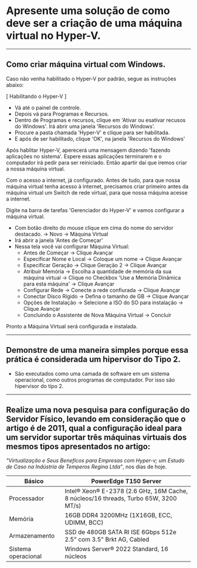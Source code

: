 # Apresente uma solução de como deve ser a criação de uma máquina virtual no Hyper-V.

<hr>

## Como criar máquina virtual com Windows.

Caso não venha habilitado o Hyper-V por padrão, segue as instruções abaixo:

[ Habilitando o Hyper-V ]
- Vá até o painel de controle.
- Depois vá para Programas e Recursos.
- Dentro de Programas e recursos, clique em 'Ativar ou esativar recusos do Windows'.
  Irá abrir uma janela 'Recursos do Windows'.
- Procure a pasta chamada 'Hyper-V' e clique para ser habilitada.
- E após de ser habilitado, clique 'OK', na janela 'Recursos do Windows'

Após hablitar  Hyper-V, aperecerá uma mensagem dizendo 'fazendo aplicações no sistema'.
Espere essas aplicações terminarem e o computador irá pedir para ser reiniciado.
Então apartir daí que iremos criar a nossa máquina virtual.


Com o acesso a internet, já configurado.
Antes de tudo, para que nossa máquina virtual tenha acesso à internet, precisamos criar primeiro antes da máquina virtual um Switch de rede virtual, para que nossa máquina acesse a internet.

Digite na barra de tarefas 'Gerenciador do Hyper-V' e vamos configurar a máquina virtual.
 - Com botão direito do mouse clique em cima do nome do servidor destacado. -> Novo -> Máquina Virtual
 - Irá abrir a janela 'Antes de Começar'
 - Nessa tela você vai configurar Máquina Virtual:
   - Antes de Começar -> Clique Avançar
   - Especificar Nome e Local -> Coloque um nome -> Clique Avançar
   - Especificar Geração -> Clique Geração 2 -> Clique Avançar
   - Atribuir Memória -> Escolha a quantidade de memória da sua máquina virtual -> Clique no Checkbox 'Use a Memória Dinãmica para esta máquina' -> Clique Avançar
   - Configurar Rede -> Conecte a rede confiurada -> Clique Avançar
   - Conectar Disco Rígido -> Defina o tamanho de GB  -> Clique Avançar
   - Opções de Instalação -> Selecione a  ISO do SO para instalação  -> Clique Avançar
   - Concluindo o Assistente de Nova Máquina Virtual -> Concluir
   
Pronto a Máquina Virtual será configurada e instalada.

<hr>

## Demonstre de uma maneira simples porque essa prática é considerada um hipervisor do Tipo 2.
- São executados como uma camada de software em um sistema operacional, como outros programas de computador. Por isso são hipervisor do tipo 2.

<hr>

## Realize uma nova pesquisa para configuração do Servidor Físico, levando em consideração que o artigo é de 2011, qual a configuração ideal para um servidor suportar três máquinas virtuais dos mesmos tipos apresentados no artigo:

_"Virtualização e Seus Benefícos para Empresas com Hyper-v; um Estudo de Caso na Indústria de Temperos Regina Ltda”_, nos dias de hoje.


Básico     | PowerEdge T150 Server
--------- | ------
Processador  | Intel® Xeon® E-2378 (2.6 GHz, 16M Cache, 8 núcleos/16 threads, Turbo 65W, 3200 MT/s)
Memória | 16GB DDR4 3200MHz (1X16GB, ECC, UDIMM, BCC)
Armazenamento | SSD de 480GB SATA RI ISE 6Gbps 512e 2.5" com 3.5" Brkt AG, Cabled
Sistema operacional| Windows Server® 2022 Standard, 16 núcleos


